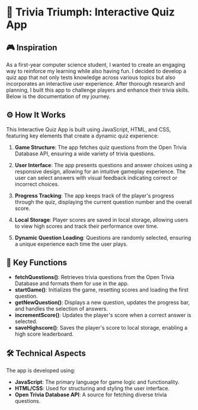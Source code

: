 # 🧠 Trivia Triumph: Interactive Quiz App

## 🎮 Inspiration
As a first-year computer science student, I wanted to create an engaging way to reinforce my learning while also having fun. I decided to develop a quiz app that not only tests knowledge across various topics but also incorporates an interactive user experience. After thorough research and planning, I built this app to challenge players and enhance their trivia skills. Below is the documentation of my journey.

## ⚙️ How It Works
This Interactive Quiz App is built using JavaScript, HTML, and CSS, featuring key elements that create a dynamic quiz experience:

1. **Game Structure**: The app fetches quiz questions from the Open Trivia Database API, ensuring a wide variety of trivia questions.

2. **User Interface**: The app presents questions and answer choices using a responsive design, allowing for an intuitive gameplay experience. The user can select answers with visual feedback indicating correct or incorrect choices.

3. **Progress Tracking**: The app keeps track of the player's progress through the quiz, displaying the current question number and the overall score.

4. **Local Storage**: Player scores are saved in local storage, allowing users to view high scores and track their performance over time.

5. **Dynamic Question Loading**: Questions are randomly selected, ensuring a unique experience each time the user plays.

## 🚀 Key Functions
- **fetchQuestions()**: Retrieves trivia questions from the Open Trivia Database and formats them for use in the app.
- **startGame()**: Initializes the game, resetting scores and loading the first question.
- **getNewQuestion()**: Displays a new question, updates the progress bar, and handles the selection of answers.
- **incrementScore()**: Updates the player's score when a correct answer is selected.
- **saveHighscore()**: Saves the player's score to local storage, enabling a high score leaderboard.

## 🛠️ Technical Aspects
The app is developed using:
- **JavaScript**: The primary language for game logic and functionality.
- **HTML/CSS**: Used for structuring and styling the user interface.
- **Open Trivia Database API**: A source for fetching diverse trivia questions.

